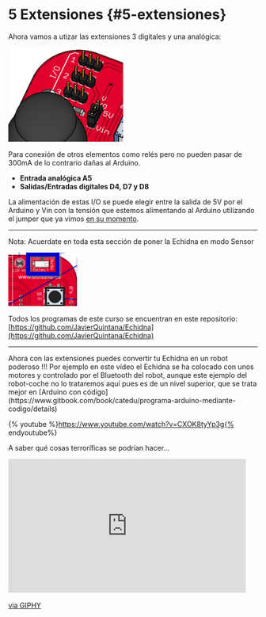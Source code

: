 # 5 Extensiones {#5-extensiones}
Ahora vamos a utizar las extensiones 3 digitales y una analógica:

![](/images/image33.png)

Para conexión de otros elementos como relés pero no pueden pasar de 300mA de lo contrario dañas al Arduino.

 * **Entrada analógica A5**
 * **Salidas/Entradas digitales D4, D7 y D8**
 
La alimentación de estas I/O se puede elegir entre la salida de 5V  por el Arduino y Vin con la tensión que estemos alimentando al Arduino utilizando el jumper que ya vimos [en su momento](/tema_1_como_utilizar_echidna/13-alimentacion-del-echidna.md).
<hr />
Nota: Acuerdate en toda esta sección de poner la Echidna en modo Sensor

![](/images/image4.png)

Todos los programas de este curso se encuentran en este repositorio: [https://github.com/JavierQuintana/Echidna](https://github.com/JavierQuintana/Echidna)
<hr/>
Ahora con las extensiones puedes convertir tu Echidna en un robot poderoso !!! Por ejemplo en este vídeo el Echidna se ha colocado con unos motores y controlado por el Bluetooth del robot, aunque este ejemplo del robot-coche no lo trataremos aquí pues es de un nivel superior, que se trata mejor en [Arduino con código](https://www.gitbook.com/book/catedu/programa-arduino-mediante-codigo/details)

{% youtube %}https://www.youtube.com/watch?v=CXOK8tyYp3g{% endyoutube%}

A saber qué cosas terroríficas se podrían hacer...

<iframe src="https://giphy.com/embed/hJPCYFojnadHy" width="480" height="270" frameBorder="0" class="giphy-embed" allowFullScreen></iframe><p><a href="https://giphy.com/gifs/the-big-bang-theory-kaley-cuoco-robots-hJPCYFojnadHy">via GIPHY</a></p>